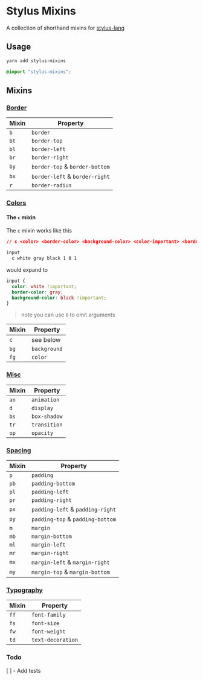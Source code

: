 # Stylus Mixins

A collection of shorthand mixins for [stylus-lang](https://stylus-lang.com/)

## Usage

```sh
yarn add stylus-mixins
```

```css
@import "stylus-mixins";
```

## Mixins

### [Border](lib/_border.styl)

| Mixin | Property                       |
| ----- | ------------------------------ |
| `b`   | `border`                       |
| `bt`  | `border-top`                   |
| `bl`  | `border-left`                  |
| `br`  | `border-right`                 |
| `by`  | `border-top` & `border-bottom` |
| `bx`  | `border-left` & `border-right` |
| `r`   | `border-radius`                |

### [Colors](lib/_colors.styl)

#### The `c` mixin

The `c` mixin works like this

```css
// c <color> <border-color> <background-color> <color-important> <border-color-important> <background-color-important>
```

```scss
input
  c white gray black 1 0 1
```

would expand to

```css
input {
  color: white !important;
  border-color: gray;
  background-color: black !important;
}
```

> note you can use `0` to omit arguments

| Mixin | Property     |
| ----- | ------------ |
| `c`   | see below    |
| `bg`  | `background` |
| `fg`  | `color`      |

### [Misc](lib/_misc.styl)

| Mixin | Property     |
| ----- | ------------ |
| `an`  | `animation`  |
| `d`   | `display`    |
| `bs`  | `box-shadow` |
| `tr`  | `transition` |
| `op`  | `opacity`    |

### [Spacing](lib/_spacing.styl)

| Mixin | Property                         |
| ----- | -------------------------------- |
| `p`   | `padding`                        |
| `pb`  | `padding-bottom`                 |
| `pl`  | `padding-left`                   |
| `pr`  | `padding-right`                  |
| `px`  | `padding-left` & `padding-right` |
| `py`  | `padding-top` & `padding-bottom` |
| `m`   | `margin`                         |
| `mb`  | `margin-bottom`                  |
| `ml`  | `margin-left`                    |
| `mr`  | `margin-right`                   |
| `mx`  | `margin-left` & `margin-right`   |
| `my`  | `margin-top` & `margin-bottom`   |

### [Typography](lib/_typography.styl)

| Mixin | Property          |
| ----- | ----------------- |
| `ff`  | `font-family`     |
| `fs`  | `font-size`       |
| `fw`  | `font-weight`     |
| `td`  | `text-decoration` |

### Todo

[ ] - Add tests
